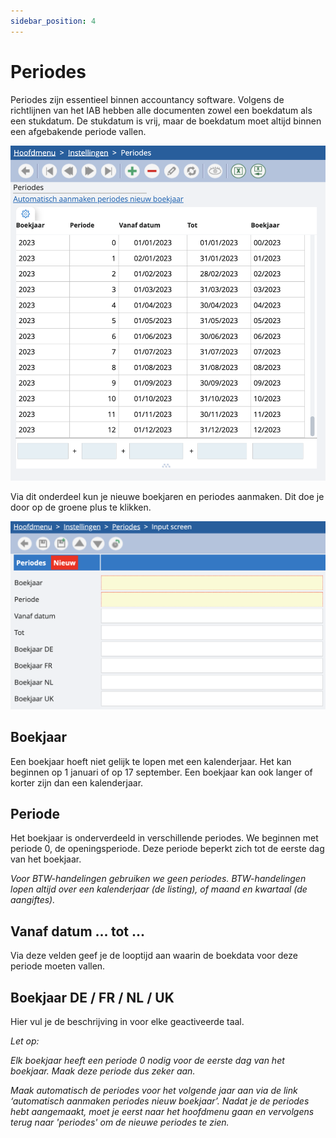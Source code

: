 ```yaml
---
sidebar_position: 4
---
```


# Periodes

Periodes zijn essentieel binnen accountancy software. Volgens de richtlijnen van het IAB hebben alle documenten zowel een boekdatum als een stukdatum. De stukdatum is vrij, maar de boekdatum moet altijd binnen een afgebakende periode vallen.

![alt text](../../../resources/dossierinstellingen/image-13.png)

Via dit onderdeel kun je nieuwe boekjaren en periodes aanmaken. Dit doe je door op de groene plus te klikken. 

![alt text](../../../resources/dossierinstellingen/image-14.png)

## Boekjaar
Een boekjaar hoeft niet gelijk te lopen met een kalenderjaar. Het kan beginnen op 1 januari of op 17 september. Een boekjaar kan ook langer of korter zijn dan een kalenderjaar. 

## Periode
Het boekjaar is onderverdeeld in verschillende periodes. We beginnen met periode 0, de openingsperiode. Deze periode beperkt zich tot de eerste dag van het boekjaar.

*Voor BTW-handelingen gebruiken we geen periodes. BTW-handelingen lopen altijd over een kalenderjaar (de listing), of maand en kwartaal (de aangiftes).*

## Vanaf datum ... tot ...
Via deze velden geef je de looptijd aan waarin de boekdata voor deze periode moeten vallen.

## Boekjaar DE / FR / NL / UK
Hier vul je de beschrijving in voor elke geactiveerde taal.

*Let op:*

*Elk boekjaar heeft een periode 0 nodig voor de eerste dag van het boekjaar. Maak deze periode dus zeker aan.*

*Maak automatisch de periodes voor het volgende jaar aan via de link ‘automatisch aanmaken periodes nieuw boekjaar’. Nadat je de periodes hebt aangemaakt, moet je eerst naar het hoofdmenu gaan en vervolgens terug naar 'periodes' om de nieuwe periodes te zien.*